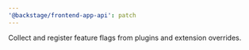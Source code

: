 ```yaml
---
'@backstage/frontend-app-api': patch
---
```


Collect and register feature flags from plugins and extension overrides.
